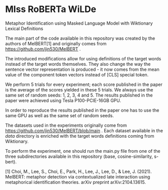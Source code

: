 # MIss RoBERTa WiLDe
Metaphor Identification using Masked Language Model with Wiktionary Lexical Definitions

The main part of the code available in this repository was created by the authors of MelBERT[1] and originally comes from https://github.com/jin530/MelBERT . 

The introduced modifications allow for using definitions of the target words instead of the target words themselves. They also change the way the sentence vector representation is produced - it now comes from the mean value of the component token vectors instead of [CLS] special token.  

We perform 5 trials for every experiment; each score published in the paper is the average of the scores yielded in these 5 trials. We always use the same set of random seeds: 1, 2, 3, 4 and 5. The results published in the paper were achieved using Tesla P100-PCIE-16GB GPU.

In order to reproduce the results published in the paper one has to use the same GPU as well as the same set of random seeds. 

The datasets used in the experiments originally come from https://github.com/jin530/MelBERT/blob/main . Each dataset available in the _data_ directory is enriched with the target words definitions coming from Wiktionary. 

To perform the experiment, one should run the main.py file from one of the three subdirectories available in this repository (base, cosine-similarity, s-bert).







[1] Choi, M., Lee, S., Choi, E., Park, H., Lee, J., Lee, D., & Lee, J. (2021). MelBERT: metaphor detection via contextualized late interaction using metaphorical identification theories. arXiv preprint arXiv:2104.13615.


